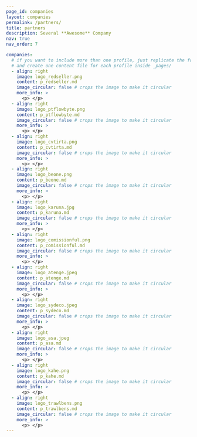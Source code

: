 ```yaml
---
page_id: companies
layout: companies
permalink: /partners/
title: partners
description: Several **Awesome** Company
nav: true
nav_order: 7

companies:
  # if you want to include more than one profile, just replicate the following block
  # and create one content file for each profile inside _pages/
  - align: right
    image: logo_redseller.png
    content: p_redseller.md
    image_circular: false # crops the image to make it circular
    more_info: >
      <p> </p>
  - align: right
    image: logo_ptflowbyte.png
    content: p_ptflowbyte.md
    image_circular: false # crops the image to make it circular
    more_info: >
      <p> </p>
  - align: right
    image: logo_cvtirta.png
    content: p_cvtirta.md
    image_circular: false # crops the image to make it circular
    more_info: >
      <p> </p>
  - align: right
    image: logo_beone.png
    content: p_beone.md
    image_circular: false # crops the image to make it circular
    more_info: >
      <p> </p>
  - align: right
    image: logo_karuna.jpg
    content: p_karuna.md
    image_circular: false # crops the image to make it circular
    more_info: >
      <p> </p>
  - align: right
    image: logo_comissionful.png
    content: p_comissionful.md
    image_circular: false # crops the image to make it circular
    more_info: >
      <p> </p>
  - align: right
    image: logo_atenge.jpeg
    content: p_atenge.md
    image_circular: false # crops the image to make it circular
    more_info: >
      <p> </p>
  - align: right
    image: logo_sydeco.jpeg
    content: p_sydeco.md
    image_circular: false # crops the image to make it circular
    more_info: >
      <p> </p>
  - align: right
    image: logo_asa.jpeg
    content: p_asa.md
    image_circular: false # crops the image to make it circular
    more_info: >
      <p> </p>
  - align: right
    image: logo_kahe.png
    content: p_kahe.md
    image_circular: false # crops the image to make it circular
    more_info: >
      <p> </p>
  - align: right
    image: logo_trawlbens.png
    content: p_trawlbens.md
    image_circular: false # crops the image to make it circular
    more_info: >
      <p> </p>
---
```

